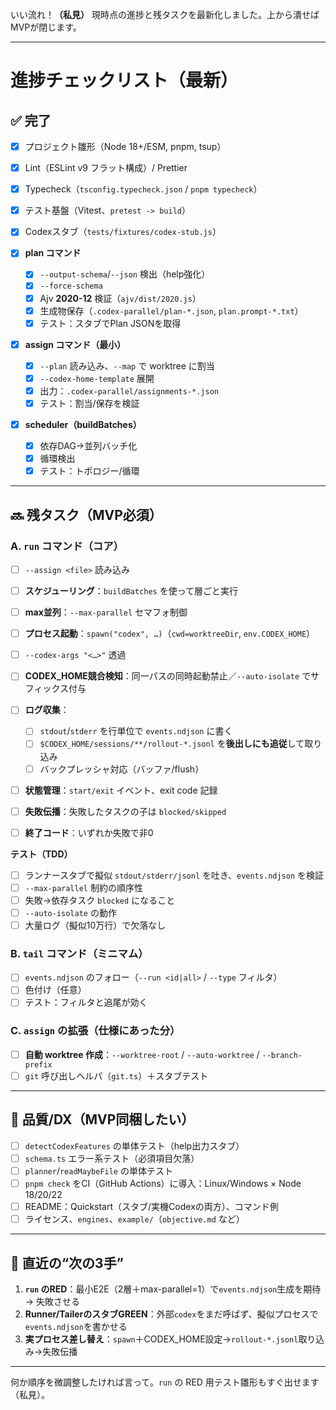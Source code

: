 いい流れ！**（私見）**
現時点の進捗と残タスクを最新化しました。上から潰せばMVPが閉じます。

---

# 進捗チェックリスト（最新）

## ✅ 完了

* [x] プロジェクト雛形（Node 18+/ESM, pnpm, tsup）
* [x] Lint（ESLint v9 フラット構成）/ Prettier
* [x] Typecheck（`tsconfig.typecheck.json` / `pnpm typecheck`）
* [x] テスト基盤（Vitest、`pretest -> build`）
* [x] Codexスタブ（`tests/fixtures/codex-stub.js`）
* [x] **plan コマンド**

  * [x] `--output-schema`/`--json` 検出（help強化）
  * [x] `--force-schema`
  * [x] Ajv **2020-12** 検証（`ajv/dist/2020.js`）
  * [x] 生成物保存（`.codex-parallel/plan-*.json`, `plan.prompt-*.txt`）
  * [x] テスト：スタブでPlan JSONを取得
* [x] **assign コマンド（最小）**

  * [x] `--plan` 読み込み、`--map` で worktree に割当
  * [x] `--codex-home-template` 展開
  * [x] 出力：`.codex-parallel/assignments-*.json`
  * [x] テスト：割当/保存を検証
* [x] **scheduler（buildBatches）**

  * [x] 依存DAG→並列バッチ化
  * [x] 循環検出
  * [x] テスト：トポロジー/循環

---

## 🔜 残タスク（MVP必須）

### A. `run` コマンド（コア）

* [ ] `--assign <file>` 読み込み
* [ ] **スケジューリング**：`buildBatches` を使って層ごと実行
* [ ] **max並列**：`--max-parallel` セマフォ制御
* [ ] **プロセス起動**：`spawn("codex", …)`（`cwd=worktreeDir`, `env.CODEX_HOME`）
* [ ] `--codex-args "<…>"` 透過
* [ ] **CODEX_HOME競合検知**：同一パスの同時起動禁止／`--auto-isolate` でサフィックス付与
* [ ] **ログ収集**：

  * [ ] `stdout`/`stderr` を行単位で `events.ndjson` に書く
  * [ ] `$CODEX_HOME/sessions/**/rollout-*.jsonl` を**後出しにも追従**して取り込み
  * [ ] バックプレッシャ対応（バッファ/flush）
* [ ] **状態管理**：`start/exit` イベント、exit code 記録
* [ ] **失敗伝播**：失敗したタスクの子は `blocked/skipped`
* [ ] **終了コード**：いずれか失敗で非0

**テスト（TDD）**

* [ ] ランナースタブで擬似 `stdout/stderr/jsonl` を吐き、`events.ndjson` を検証
* [ ] `--max-parallel` 制約の順序性
* [ ] 失敗→依存タスク `blocked` になること
* [ ] `--auto-isolate` の動作
* [ ] 大量ログ（擬似10万行）で欠落なし

### B. `tail` コマンド（ミニマム）

* [ ] `events.ndjson` のフォロー（`--run <id|all>` / `--type` フィルタ）
* [ ] 色付け（任意）
* [ ] テスト：フィルタと追尾が効く

### C. `assign` の拡張（仕様にあった分）

* [ ] **自動 worktree 作成**：`--worktree-root` / `--auto-worktree` / `--branch-prefix`
* [ ] `git` 呼び出しヘルパ（`git.ts`）＋スタブテスト

---

## 🧪 品質/DX（MVP同梱したい）

* [ ] `detectCodexFeatures` の単体テスト（help出力スタブ）
* [ ] `schema.ts` エラー系テスト（必須項目欠落）
* [ ] `planner`/`readMaybeFile` の単体テスト
* [ ] `pnpm check` をCI（GitHub Actions）に導入：Linux/Windows × Node 18/20/22
* [ ] README：Quickstart（スタブ/実機Codexの両方）、コマンド例
* [ ] ライセンス、`engines`、`example/`（`objective.md` など）

---

## 🎯 直近の“次の3手”

1. **`run` のRED**：最小E2E（2層＋max-parallel=1）で`events.ndjson`生成を期待 → 失敗させる
2. **Runner/TailerのスタブGREEN**：外部`codex`をまだ呼ばず、擬似プロセスで`events.ndjson`を書かせる
3. **実プロセス差し替え**：`spawn`＋CODEX_HOME設定→`rollout-*.jsonl`取り込み→失敗伝播

---

何か順序を微調整したければ言って。`run` の RED 用テスト雛形もすぐ出せます（私見）。
